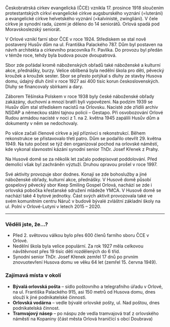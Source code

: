 Českobratrská církev evangelická (ČCE) vznikla 17. prosince 1918 sloučením protestantských církví evangelické církve augsburského vyznání (=luteráni) a evangelické církve helvetského vyznání (=kalvinisté, zwingliáni). V čele církve je synodní rada, území je děleno do 14 seniorátů. Orlová spadá pod Moravskoslezský seniorát.

V Orlové vznikl farní sbor ČCE v roce 1924. Střediskem se stal nově postavený Husův dům na ul. Františka Palackého 787. Dům byl postaven na návrh architekta a církevního pracovníka Fr. Pavlíka. Do provozu byl předán v témže roce, tehdy byla budova pouze dvoupatrová.

Sbor zde pořádal kromě náboženských obřadů také náboženské a kulturní akce, přednášky, burzy. Velice oblíbená byla nedělní škola pro děti, pěvecký kroužek a kroužek sester. Sbor se přesto potýkal s dluhy ze stavby Husova domu, údajný dluh činil v roce 1927 asi 400 tisíc korun československých. Dluhy se financovaly sbírkami a dary.

Záborem Těšínska Polskem v roce 1938 byly české náboženské obřady zakázány, duchovní a mnozí bratři byli vypovězeni. Na podzim 1939 se Husův dům stal střediskem nacistů na Orlovsku. Nacisté zde zřídili archiv NSDAP a německou státní tajnou policii – Gestapo. Při osvobozování Orlové Rudou armádou nacisté v noci z 1. na 2. května 1945 zapálili Husův dům a dokumenty v něm se nedochovaly.

Po válce začali členové církve a její příznivci s rekonstrukcí. Během rekonstrukce se přistavovalo třetí patro. Dům se podařilo otevřít 29. května 1949. Na tuto počest se týž den organizoval pochod na orlovské náměstí, kde vykonal slavnostní kázání synodní senior ThDr. Josef Křenek z Prahy.

Na Husově domě se za několik let začalo podepisovat poddolování. Před demolicí však byl zachráněn výztuží. Druhou opravou prošel v roce 1997.

Své aktivity provozuje sbor dodnes. Konají se zde bohoslužby a jiné náboženské obřady, kulturní akce, přednášky. V Husově domě působí gospelový pěvecký sbor Keep Smiling Gospel Orlová, nachází se zde i orlovská pobočka křesťanské sdružení mládeže YMCA. V Husově domě se nachází také 4 bytové jednotky. Část svých aktivit provozovala také ve svém komunitním centru Náruč v budově bývalé zvláštní základní školy na ul. Polní v Orlové-Lutyni v letech 2015 – 2020.

---

### Věděli jste, že...?

- Před 2. světovou válkou bylo přes 600 členů farního sboru ČCE v Orlové.
- Nedělní škola byla velice populární. Za rok 1927 měla celkovou návštěvnost přes 19 tisíc dětí rozdělených do 6 tříd.
- Synodní senior ThDr. Josef Křenek zemřel 17 dnů po prvním znovuotevření Husova domu ve věku 64 let (zemřel 15. června 1949).

### Zajímavá místa v okolí

- **Bývalá orlovská pošta** – sídlo poštovního a telegrafního úřadu v Orlové, na ul. Františka Palackého 915, asi 150 metrů od Husova domu, dnes slouží k jiné podnikatelské činnosti.
- **Orlovská vodárna** – vedle bývalé orlovské pošty, ul. Nad poštou, dnes podnikatelská činnost.
- **Tramvajový násep** – po náspu zde vedla tramvajová trať z orlovského náměstí na Kopaniny (část města Orlová hraničící s obcí Doubrava)
